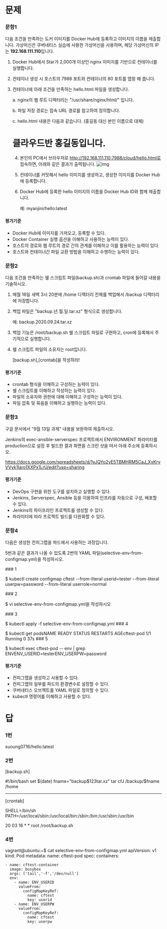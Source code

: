 # 문제

### **문항1**

다음 조건을 만족하는 도커 이미지를 Docker Hub에 등록하고 이미지의 이름을 제출합니다. 가상머신은 쿠버네티스 실습에 사용한 가상머신을 사용하며, 해당 가상머신의 IP는 **192.168.111.110**입니다.

1. Docker Hub에서 Star가 2,000개 이상인 nginx 이미지를 기반으로 컨테이너를 실행합니다. 

2. 컨테이너 생성 시 호스트의 7988 포트와 컨테이너의 80 포트를 맵핑 해 줍니다.

3. 컨테이너에 아래 조건을 만족하는 hello.html 파일을 생성합니다. 

   a. nginx의 웹 루트 디렉터리는 "/usr/share/nginx/html/" 입니다.

   b. 파일 저장 경로는 접속 URL 경로를 참고하여 정의합니다.

   c. hello.html 내용은 다음과 같습니다. (홍길동 대신 본인 이름으로 대체)	

   <html><head> 

   	<meta charset="utf-8"></head><body> <h1>클라우드반 **홍길동**입니다.</h1></body></html>
   	    
   	</meta>

   4. 본인의 PC에서 브라우저로 http://192.168.111.110:7988/cloud/hello.html로 접속하면, 아래와 같은 결과가 출력됩니다. ![img](https://lh5.googleusercontent.com/VI91gbOFrayXGEKdi3nDZBym-sE0oMFmxEu86Xqv2n4ry3eLIfDuKT3cXPkKedcyEuYGpArNag6bgvMhjPVwzONdgre1-1Cp75qbRiHtYy9yG_OM2cG9WZ4QtPj1COgJFpCNn_1w)

   5. 컨테이너를 커밋해서 hello 이미지를 생성하고, 생성한 이미지를 Docker Hub에 등록합니다. 

   6. Docker Hub에 등록한 hello 이미지의 이름을 Docker Hub ID와 함께 제출합니다. 

      예: myanjini/hello:latest

      

#### **평가기준**

- Docker Hub에 이미지를 가져오고, 등록할 수 있다.
- Docker Container 실행 옵션을 이해하고 사용하는 능력이 있다.
- 호스트의 경로와 웹 루트의 경로 간의 관계를 이해하고 이를 활용하는 능력이 있다.
- 호스트와 컨테이너간 파일 교환 방법을 이해하고 수행하는 능력이 있다.



### **문항2**

다음 조건을 만족하는 쉘 스크립트 파일(backup.sh)과 crontab 파일에 들어갈 내용을 기술하시오.

1. 매월 16일 새벽 3시 20분에 /home 디렉터리 전체를 백업해서 /backup 디렉터리에 저장합니다.

2. 백업 파일은 "backup.년.월.일.tar.xz" 형식으로 생성합니다. 

   예: backup.2020.09.24.tar.xz

3. 백업 기능은 /root/backup.sh 쉘 스크립트 파일로 구현하고, cron에 등록해서 주기적으로 실행합니다.

4. 쉘 스크립트 파일의 소유자는 root입니다.

   

   [backup.sh],[crontab]을 작성하라!



#### **평가기준**

- crontab 형식을 이해하고 구성하는 능력이 있다.
- 쉘 스크립트를 이해하고 작성하는 능력이 있다.
- 파일의 소유자와 권한에 대해 이해하고 구성하는 능력이 있다.
- 파일 압축 및 묶음을 이해하고 실행하는 능력이 있다.



### **문항3**

구글 문서에서 "9월 13일 과제" 내용을 보완하여 제출하시오.



 Jenkins의 exec-ansible-serverspec 프로젝트에서 ENVIRONMENT 파라미터를 production으로 설정 후 빌드한 결과 화면을 스크린 샷을 떠서 아래 주소에 등록하시오.



https://docs.google.com/spreadsheets/d/1yJQYo2yE5TBMHRM5CaJ_XvKryVVyk1Iaro1XXPx1LrU/edit?usp=sharing





#### **평가기준**

- DevOps 구현을 위한 도구를 설치하고 실행할 수 있다.
- Jenkins, Serverspec, Ansible 등을 이용하여 인프라를 자동으로 구성, 배포할 수 있다.
- Jenkins의 파이프라인 프로젝트를 생성할 수 있다.
- 파라미터에 따라 프로젝트 빌드를 다원화할 수 있다.


### **문항4**

다음은 생성한 컨피그맵을 파드에서 사용하는 과정입니다.

5번과 같은 결과가 나올 수 있도록 2번의 YAML 파일(selective-env-from-configmap.yml)을 작성하시오.

\### 1

$ kubectl create configmap cftest --from-literal userid=tester --from-literal userpw=password --from-literal userrole=normal

\### 2

$ vi selective-env-from-configmap.yml을 작성하시오


\### 3

$ kubectl apply -f selective-env-from-configmap.yml
\### 4

$ kubectl get podsNAME     READY  STATUS  RESTARTS  AGEcftest-pod  1/1   Running  0     37s
\### 5

$ kubectl exec cftest-pod -- env | grep ENVENV_USERID=testerENV_USERPW=password

#### **평가기준**

- 컨피그맵을 생성하고 사용할 수 있다. 
- 컨피그맵의 일부를 파드의 환경변수로 설정할 수 있다.
- 쿠버네티스 오브젝트를 YAML 파일로 정의할 수 있다.
- kubectl 명령어를 이해하고 사용할 수 있다.





# 답

### 1번

suoung0716/hello:latest

### 2번

[backup.sh]

#!/bin/bash
set $(date)
fname="backup$1$2$3tar.xz"
tar cfJ /backup/$fname /home



-------------------------------------------------------------------------
[crontab]

SHELL=/bin/sh
PATH=/usr/local/sbin:/usr/local/bin:/sbin:/bin:/usr/sbin:/usr/bin

20   03   16   *   *    root    /root/backup.sh



### 4번

vagrant@ubuntu:~$ cat selective-env-from-configmap.yml
apiVersion: v1
kind: Pod
metadata:
  name: cftest-pod
spec:
  containers:

    - name: cftest-container
      image: busybox
      args: ['tail','-f','/dev/null']
      env:
        - name: ENV_USERID
          valueFrom:
            configMapKeyRef:
              name: cftest
              key: userid
        - name: ENV_USERPW
          valueFrom:
            configMapKeyRef:
              name: cftest
              key: userpw